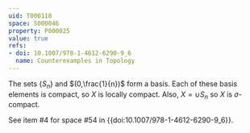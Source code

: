 ```yaml
---
uid: T000118
space: S000046
property: P000025
value: true
refs:
- doi: 10.1007/978-1-4612-6290-9_6
  name: Counterexamples in Topology
---
```


The sets $\{S_n\}$ and $(0,\frac{1}{n})$ form a basis. Each of these basis elements is compact, so $X$ is locally compact. Also, $X = \cup S_n$ so $X$ is $\sigma$-compact.

See item #4 for space #54 in {{doi:10.1007/978-1-4612-6290-9_6}}.
